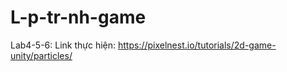 # L-p-tr-nh-game

Lab4-5-6: Link thực hiện: https://pixelnest.io/tutorials/2d-game-unity/particles/
